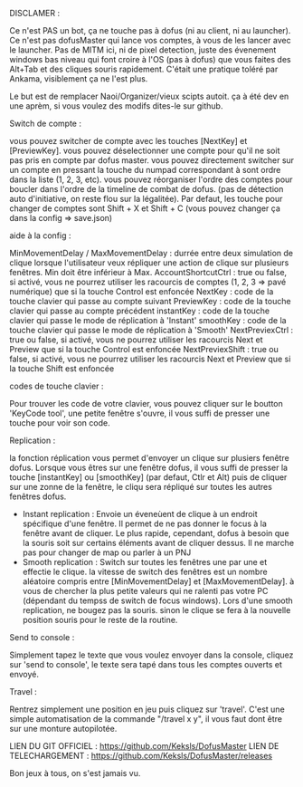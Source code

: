 DISCLAMER :

Ce n'est PAS un bot, ça ne touche pas à dofus (ni au client, ni au launcher).
Ce n'est pas dofusMaster qui lance vos comptes, à vous de les lancer avec le launcher.
Pas de MITM ici, ni de pixel detection, juste des évenement windows bas niveau qui font croire à l'OS (pas à dofus) que vous faites des Alt+Tab et des cliques souris rapidement.
C'était une pratique toléré par Ankama, visiblement ça ne l'est plus.

Le but est de remplacer Naoi/Organizer/vieux scipts autoit. ça à été dev en une aprèm, si vous voulez des modifs dites-le sur github.


Switch de compte :

vous pouvez switcher de compte avec les touches [NextKey] et [PreviewKey].
vous pouvez déselectionner une compte pour qu'il ne soit pas pris en compte par dofus master.
vous pouvez directement switcher sur un compte en pressant la touche du numpad correspondant à sont ordre dans la liste (1, 2, 3, etc).
vous pouvez réorganiser l'ordre des comptes pour boucler dans l'ordre de la timeline de combat de dofus. (pas de détection auto d'initiative, on reste flou sur la légalitée).
Par defaut, les touche pour changer de comptes sont Shift + X et Shift + C (vous pouvez changer ça dans la config => save.json)


aide à la config :

MinMovementDelay / MaxMovementDelay : durrée entre deux simulation de clique lorsque l'utilisateur veux répliquer une action de clique sur plusieurs fenêtres. Min doit être inférieur à Max.
AccountShortcutCtrl : true ou false, si activé, vous ne pourrez utiliser les racourcis de comptes (1, 2, 3 => pavé numérique) que si la touche Control est enfoncée
NextKey : code de la touche clavier qui passe au compte suivant
PreviewKey : code de la touche clavier qui passe au compte précédent
instantKey : code de la touche clavier qui passe le mode de réplication à 'Instant'
smoothKey : code de la touche clavier qui passe le mode de réplication à 'Smooth'
NextPreviexCtrl : true ou false, si activé, vous ne pourrez utiliser les racourcis Next et Preview que si la touche Control est enfoncée
NextPreviexShift : true ou false, si activé, vous ne pourrez utiliser les racourcis Next et Preview que si la touche Shift est enfoncée



codes de touche clavier :

Pour trouver les code de votre clavier, vous pouvez cliquer sur le boutton 'KeyCode tool', une petite fenêtre s'ouvre, il vous suffi de presser une touche pour voir son code.



Replication :

la fonction réplication vous permet d'envoyer un clique sur plusiers fenêtre dofus.
Lorsque vous êtres sur une fenêtre dofus, il vous suffi de presser la touche [instantKey] ou [smoothKey] (par defaut, Ctlr et Alt) puis de cliquer sur une zonne de la fenêtre, 
le cliqu sera répliqué sur toutes les autres fenêtres dofus.
 - Instant replication : Envoie un éveneùent de clique à un endroit spécifique d'une fenêtre. Il permet de ne pas donner le focus à la fenêtre avant de cliquer. 
Le plus rapide, cependant, dofus à besoin que la souris soit sur certains éléments avant de cliquer dessus. Il ne marche pas pour changer de map ou parler à un PNJ
 - Smooth replication : Switch sur toutes les fenêtres une par une et effectie le clique. 
la vitesse de switch des fenêtres est un nombre aléatoire compris entre [MinMovementDelay] et [MaxMovementDelay]. à vous de chercher la plus petite valeurs qui ne ralenti pas votre PC (dépendant du tempss de switch de focus windows).
Lors d'une smooth replication, ne bougez pas la souris. sinon le clique se fera à la nouvelle position souris pour le reste de la routine.



Send to console :

Simplement tapez le texte que vous voulez envoyer dans la console, cliquez sur 'send to console', le texte sera tapé dans tous les comptes ouverts et envoyé.



Travel :

Rentrez simplement une position en jeu puis cliquez sur 'travel'. 
C'est une simple automatisation de la commande "/travel x y", il vous faut dont être sur une monture autopilotée.




LIEN DU GIT OFFICIEL : https://github.com/Keksls/DofusMaster
LIEN DE TELECHARGEMENT : https://github.com/Keksls/DofusMaster/releases




Bon jeux à tous,
on s'est jamais vu.

